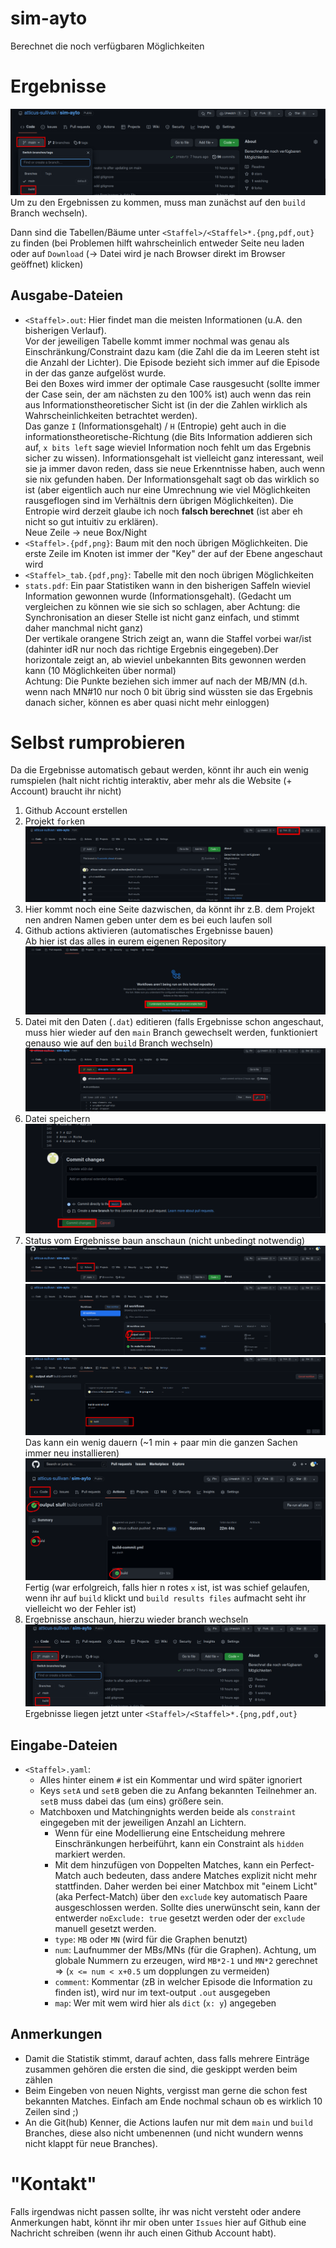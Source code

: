 # sim-ayto
Berechnet die noch verfügbaren Möglichkeiten

# Ergebnisse
![Auf `build` Branch wechseln](img/09_build1_dark.png)
Um zu den Ergebnissen zu kommen, muss man zunächst auf den `build` Branch
wechseln).

Dann sind die Tabellen/Bäume unter `<Staffel>/<Staffel>*.{png,pdf,out}` zu finden
(bei Problemen hilft wahrscheinlich entweder Seite neu laden oder auf `Download`
(-> Datei wird je nach Browser direkt im Browser geöffnet) klicken)

## Ausgabe-Dateien
- `<Staffel>.out`: Hier findet man die meisten Informationen (u.A. den
  bisherigen Verlauf).<br>
  Vor der jeweiligen Tabelle kommt immer nochmal was genau
  als Einschränkung/Constraint dazu kam (die Zahl die da im Leeren steht ist die
  Anzahl der Lichter). Die Episode bezieht sich immer auf die Episode in der das
  ganze aufgelöst wurde.<br>
  Bei den Boxes wird immer der optimale Case rausgesucht
  (sollte immer der Case sein, der am nächsten zu den 100% ist) auch wenn das
  rein aus Informationstheoretischer Sicht ist (in der die Zahlen wirklich als
  Wahrscheinlichkeiten betrachtet werden).<br>
  Das ganze `I` (Informationsgehalt) /
  `H` (Entropie) geht auch in die informationstheoretische-Richtung
  (die Bits Information addieren sich auf, `x bits left` sage wieviel
  Information noch fehlt um das Ergebnis sicher zu wissen). Informationsgehalt
  ist vielleicht ganz interessant, weil sie ja immer davon reden, dass sie neue
  Erkenntnisse haben, auch wenn sie nix gefunden haben. Der Informationsgehalt
  sagt ob das wirklich so ist (aber eigentlich auch nur eine Umrechnung wie viel
  Möglichkeiten rausgeflogen sind im Verhältnis dern übrigen Möglichkeiten). Die
  Entropie wird derzeit glaube ich noch **falsch berechnet** (ist aber eh nicht
  so gut intuitiv zu erklären).<br>
  Neue Zeile -> neue Box/Night
- `<Staffel>.{pdf,png}`: Baum mit den noch übrigen Möglichkeiten. Die erste
  Zeile im Knoten ist immer der "Key" der auf der Ebene angeschaut wird
- `<Staffel>_tab.{pdf,png}`: Tabelle mit den noch übrigen Möglichkeiten
- `stats.pdf`: Ein paar Statistiken wann in den bisherigen Saffeln wieviel
  Information gewonnen wurde (Informationsgehalt). (Gedacht um vergleichen zu
  können wie sie sich so schlagen, aber Achtung: die Synchronisation an dieser
  Stelle ist nicht ganz einfach, und stimmt daher manchmal nicht ganz)<br>
  Der vertikale orangene Strich zeigt an, wann die Staffel vorbei war/ist
  (dahinter idR nur noch das richtige Ergebnis eingegeben).Der horizontale zeigt
  an, ab wieviel unbekannten Bits gewonnen werden kann (10 Möglichkeiten über
  normal)<br>
  Achtung: Die Punkte beziehen sich immer auf nach der MB/MN (d.h. wenn nach
  MN#10 nur noch 0 bit übrig sind wüssten sie das Ergebnis danach sicher, können
  es aber quasi nicht mehr einloggen)

# Selbst rumprobieren
Da die Ergebnisse automatisch gebaut werden, könnt ihr auch ein wenig rumspielen
(halt nicht richtig interaktiv, aber mehr als die Website (+ Account) braucht ihr nicht)

1. Github Account erstellen
2. Projekt `fork`en
   ![forken](./img/01_fork_dark.png)
4. Hier kommt noch eine Seite dazwischen, da könnt ihr z.B. dem Projekt nen andren Namen geben
   unter dem es bei euch laufen soll
3. Github actions aktivieren (automatisches Ergebnisse bauen)<br>
   Ab hier ist das alles in eurem eigenen Repository
   ![GH actions aktivieren](./img/02_enable-actions_dark.png)
4. Datei mit den Daten (`.dat`) editieren (falls Ergebnisse schon angeschaut, muss hier
   wieder auf den `main` Branch gewechselt werden, funktioniert genauso wie auf
   den `build` Branch wechseln)
   ![edit](./img/03_edit1_dark.png)
5. Datei speichern
   ![save](./img/04_commit_dark.png)
6. Status vom Ergebnisse baun anschaun (nicht unbedingt notwendig)
   ![status](./img/05_actions1_dark.png)
   ![status](./img/06_actions2_dark.png)
   ![status](./img/07_actions3_dark.png)
   Das kann ein wenig dauern (~1 min + paar min die ganzen Sachen immer neu
   installieren)
   ![status fin](./img/08_actions4_dark.png)
   Fertig (war erfolgreich, falls hier n rotes `x` ist, ist was schief gelaufen, wenn 
   ihr auf `build` klickt und `build results files` aufmacht seht ihr vielleicht wo der
   Fehler ist)
7. Ergebnisse anschaun, hierzu wieder branch wechseln
   ![zu `build` wechseln](./img/09_build1_dark.png)
   Ergebnisse liegen jetzt unter `<Staffel>/<Staffel>*.{png,pdf,out}`

## Eingabe-Dateien
- `<Staffel>.yaml`:
  - Alles hinter einem `#` ist ein Kommentar und wird später
    ignoriert
  - Keys `setA` und `setB` geben die zu Anfang bekannten Teilnehmer an. `setB`
  muss dabei das (um eins) größere sein.
  - Matchboxen und Matchingnights werden beide als `constraint` eingegeben mit
  der jeweiligen Anzahl an Lichtern.
      - Wenn für eine Modellierung eine Entscheidung mehrere Einschränkungen
      herbeiführt, kann ein Constraint als `hidden` markiert werden.
      - Mit dem hinzufügen von Doppelten Matches, kann ein Perfect-Match auch
      bedeuten, dass andere Matches explizit nicht mehr stattfinden. Daher werden bei
      einer Matchbox mit "einem Licht" (aka Perfect-Match) über den `exclude` key
      automatisch Paare ausgeschlossen werden. Sollte dies unerwünscht sein, kann
      der entwerder `noExclude: true` gesetzt werden oder der `exclude` manuell
      gesetzt werden.
      - `type`: `MB` oder `MN` (wird für die Graphen benutzt)
      - `num`: Laufnummer der MBs/MNs (für die Graphen). Achtung, um globale
      Nummern zu erzeugen, wird `MB*2-1` und `MN*2` gerechnet => (`x <= num < x+0.5`
      um dopplungen zu vermeiden)
      - `comment`: Kommentar (zB in welcher Episode die Information zu finden
      ist), wird nur im text-output `.out` ausgegeben
      - `map`: Wer mit wem wird hier als `dict` (`x: y`) angegeben

## Anmerkungen
- Damit die Statistik stimmt, darauf achten, dass falls mehrere Einträge
  zusammen gehören die ersten die sind, die geskippt werden beim zählen
  <!-- (Informationsgehalt etc werden dem folgenden Eintrag zugeschrieben) -->
- Beim Eingeben von neuen Nights, vergisst man gerne die schon fest bekannten
  Matches. Einfach am Ende nochmal schaun ob es wirklich 10 Zeilen sind ;)
- An die Git(hub) Kenner, die Actions laufen nur mit dem `main` und `build`
  Branches, diese also nicht umbenennen (und nicht wundern wenns nicht klappt für
  neue Branches).

# "Kontakt"
Falls irgendwas nicht passen sollte, ihr was nicht versteht oder andere Anmerkungen habt, könnt ihr mir oben unter `Issues` hier auf Github eine Nachricht schreiben (wenn ihr auch einen Github Account habt).
